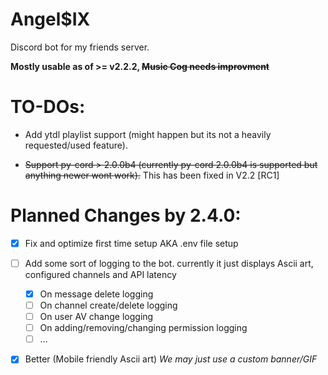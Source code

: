 
# Angel$IX

Discord bot for my friends server.

**Mostly usable as of >= v2.2.2, ~~Music Cog needs improvment~~**

# TO-DOs:

- Add ytdl playlist support (might happen but its not a heavily requested/used feature).

- ~~Support py-cord > 2.0.0b4 (currently py-cord 2.0.0b4 is supported but anything newer wont work).~~ This has been fixed in V2.2 [RC1]


# Planned Changes by 2.4.0:

- [x] Fix and optimize first time setup AKA .env file setup

- [ ] Add some sort of logging to the bot. currently it just displays Ascii art, configured channels and API latency
  - [x] On message delete logging
  - [ ] On channel create/delete logging
  - [ ] On user AV change logging
  - [ ] On adding/removing/changing permission logging
  - [ ] ...
- [x] Better (Mobile friendly Ascii art) *We may just use a custom banner/GIF*
